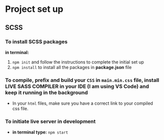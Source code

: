 # Project set up

## SCSS

### To install SCSS packages

**in terminal:**

1. `npm init` and follow the instructions to complete the initial set up
2. ` npm install ` to install all the packages in **package.json** file

### To compile, prefix and build your `CSS` in `main.min.css` file, install **LIVE SASS COMPILER** in your IDE (I am using VS Code) and keep it running in the background

- In your `html` files, make sure you have a correct link to your compiled css file.

### To initiate live server in development

- **in terminal type:** `npm start`
